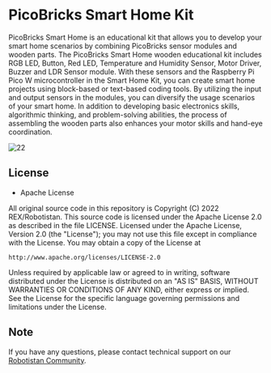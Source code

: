 # PicoBricks Smart Home Kit

PicoBricks Smart Home is an educational kit that allows you to develop your smart home scenarios by combining PicoBricks sensor modules and wooden parts. The PicoBricks Smart Home wooden educational kit includes RGB LED, Button, Red LED, Temperature and Humidity Sensor, Motor Driver, Buzzer and LDR Sensor module.
With these sensors and the Raspberry Pi Pico W microcontroller in the Smart Home Kit, you can create smart home projects using block-based or text-based coding tools. By utilizing the input and output sensors in the modules, you can diversify the usage scenarios of your smart home.
In addition to developing basic electronics skills, algorithmic thinking, and problem-solving abilities, the process of assembling the wooden parts also enhances your motor skills and hand-eye coordination.

![22](https://github.com/user-attachments/assets/78fb8ee0-afd1-454a-9105-c3b90346c9e8)

## License

* Apache License

All original source code in this repository is Copyright (C) 2022 REX/Robotistan. This source code is licensed under the Apache License 2.0 as described in the file LICENSE.
Licensed under the Apache License, Version 2.0 (the "License");
you may not use this file except in compliance with the License.
You may obtain a copy of the License at

    http://www.apache.org/licenses/LICENSE-2.0

 Unless required by applicable law or agreed to in writing, software
 distributed under the License is distributed on an "AS IS" BASIS,
 WITHOUT WARRANTIES OR CONDITIONS OF ANY KIND, either express or implied.
 See the License for the specific language governing permissions and
 limitations under the License.

## Note
If you have any questions, please contact technical support on our [Robotistan Community](https://community.robotistan.com/).

